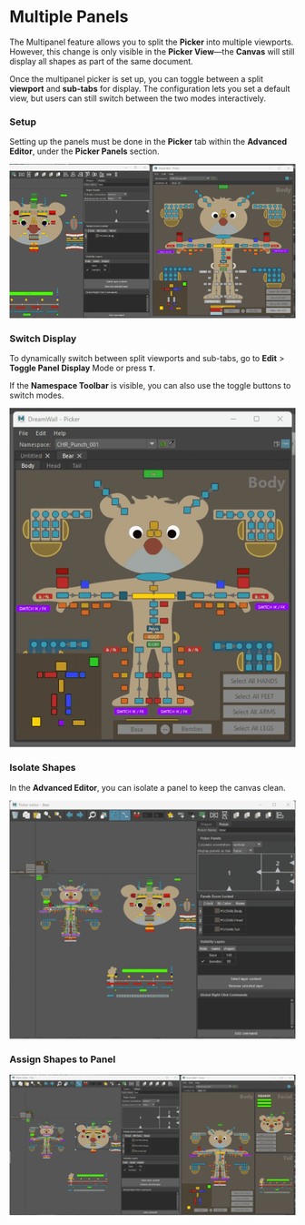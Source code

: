 # Multiple Panels


The Multipanel feature allows you to split the **Picker** into multiple viewports. However, this change is only visible in the **Picker View**—the **Canvas** will still display all shapes as part of the same document.

Once the multipanel picker is set up, you can toggle between a split **viewport** and **sub-tabs** for display. The configuration lets you set a default view, but users can still switch between the two modes interactively.


### Setup

Setting up the panels must be done in the **Picker** tab within the **Advanced Editor**, under the **Picker Panels** section.

<p style="text-align: center;">
  <img src="../images/createpanels.gif" alt="overlay">
</p>


### Switch Display

To dynamically switch between split viewports and sub-tabs, go to **Edit** > **Toggle Panel Display** Mode or press **`T`**.

If the **Namespace Toolbar** is visible, you can also use the toggle buttons to switch modes.
<p style="text-align: center;">
  <img src="../images/switchdisplaymode.gif" alt="overlay">
</p>


### Isolate Shapes

In the **Advanced Editor**, you can isolate a panel to keep the canvas clean.
<p style="text-align: center;">
  <img src="../images/isolatepanel.gif" alt="overlay">
</p>


### Assign Shapes to Panel
<p style="text-align: center;">
  <img src="../images/assignpanel.gif" alt="overlay">
</p>